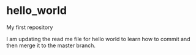 # hello_world
My first repository 

I am updating the read me file for hello world to learn how to commit and then merge it to the master branch. 
